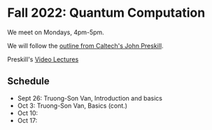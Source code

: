 # Fall 2022: Quantum Computation

We meet on Mondays, 4pm-5pm.

We will follow the [outline from Caltech's John Preskill](http://theory.caltech.edu/~preskill/ph219/ph219_2021-22.html).

Preskill's [Video Lectures](https://www.youtube.com/playlist?list=PL0ojjrEqIyPy-1RRD8cTD_lF1hflo89Iu)

## Schedule
- Sept 26: Truong-Son Van, Introduction and basics
- Oct 3: Truong-Son Van, Basics (cont.)
- Oct 10:
- Oct 17: 
